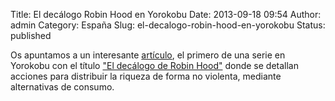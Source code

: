 Title: El decálogo Robin Hood en Yorokobu
Date: 2013-09-18 09:54
Author: admin
Category: España
Slug: el-decalogo-robin-hood-en-yorokobu
Status: published

Os apuntamos a un interesante [artículo](http://www.yorokobu.es/decalogo-robin-hood-1/), el primero de una serie en Yorokobu con el título ["El decálogo de Robin Hood"](http://www.yorokobu.es/decalogo-robin-hood-1/) donde se detallan acciones para distribuir la riqueza de forma no violenta, mediante alternativas de consumo.
